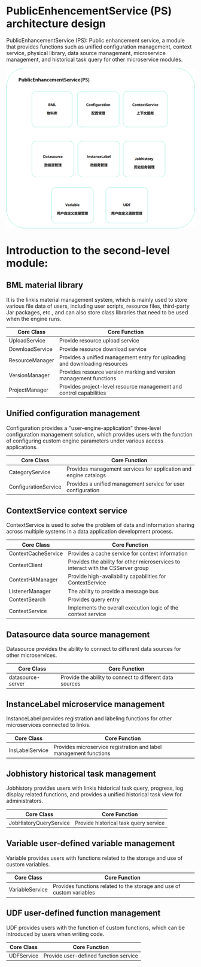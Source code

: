 PublicEnhencementService (PS) architecture design
=====================================

PublicEnhancementService (PS): Public enhancement service, a module that provides functions such as unified configuration management, context service, physical library, data source management, microservice management, and historical task query for other microservice modules.

![](../../Images/Architecture/PublicEnhencementArchitecture.png)

Introduction to the second-level module:
==============

BML material library
---------

It is the linkis material management system, which is mainly used to store various file data of users, including user scripts, resource files, third-party Jar packages, etc., and can also store class libraries that need to be used when the engine runs.

| Core Class | Core Function |
|-----------------|------------------------------------|
| UploadService | Provide resource upload service |
| DownloadService | Provide resource download service |
| ResourceManager | Provides a unified management entry for uploading and downloading resources |
| VersionManager | Provides resource version marking and version management functions |
| ProjectManager | Provides project-level resource management and control capabilities |

Unified configuration management
-------------------------

Configuration provides a "user-engine-application" three-level configuration management solution, which provides users with the function of configuring custom engine parameters under various access applications.

| Core Class | Core Function |
|----------------------|--------------------------------|
| CategoryService | Provides management services for application and engine catalogs |
| ConfigurationService | Provides a unified management service for user configuration |

ContextService context service
------------------------

ContextService is used to solve the problem of data and information sharing across multiple systems in a data application development process.

| Core Class | Core Function |
|---------------------|------------------------------------------|
| ContextCacheService | Provides a cache service for context information |
| ContextClient | Provides the ability for other microservices to interact with the CSServer group |
| ContextHAManager | Provide high-availability capabilities for ContextService |
| ListenerManager | The ability to provide a message bus |
| ContextSearch | Provides query entry |
| ContextService | Implements the overall execution logic of the context service |

Datasource data source management
--------------------

Datasource provides the ability to connect to different data sources for other microservices.

| Core Class | Core Function |
|-------------------|--------------------------|
| datasource-server | Provide the ability to connect to different data sources |

InstanceLabel microservice management
-----------------------

InstanceLabel provides registration and labeling functions for other microservices connected to linkis.

| Core Class | Core Function |
|-----------------|--------------------------------|
| InsLabelService | Provides microservice registration and label management functions |

Jobhistory historical task management
----------------------

Jobhistory provides users with linkis historical task query, progress, log display related functions, and provides a unified historical task view for administrators.

| Core Class | Core Function |
|------------------------|----------------------|
| JobHistoryQueryService | Provide historical task query service |

Variable user-defined variable management
--------------------------

Variable provides users with functions related to the storage and use of custom variables.

| Core Class | Core Function |
|-----------------|-------------------------------------|
| VariableService | Provides functions related to the storage and use of custom variables |

UDF user-defined function management
---------------------

UDF provides users with the function of custom functions, which can be introduced by users when writing code.

| Core Class | Core Function |
|------------|------------------------|
| UDFService | Provide user-defined function service |